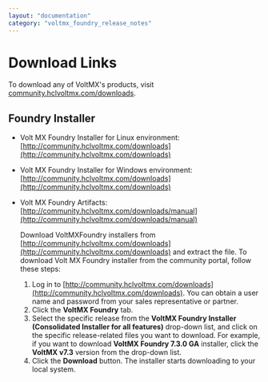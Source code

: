 ```yaml
---
layout: "documentation"
category: "voltmx_foundry_release_notes"
---
```

                          

Download Links
==============

To download any of VoltMX's products, visit [community.hclvoltmx.com/downloads](http://community.hclvoltmx.com/downloads).

Foundry Installer
----------------------

*   Volt MX Foundry Installer for Linux environment: [](http://download.voltmx.com/installer/mobilefoundry/beta-70/latest/VoltMXFoundrySetup.tar.gz)[http://community.hclvoltmx.com/downloads](http://community.hclvoltmx.com/downloads)
*   Volt MX Foundry Installer for Windows environment: [](http://download.voltmx.com/installer/mobilefoundry/beta-70/latest/VoltMXFoundrySetup.zip)[http://community.hclvoltmx.com/downloads](http://community.hclvoltmx.com/downloads)
*   Volt MX Foundry Artifacts: [http://community.hclvoltmx.com/downloads/manual](http://community.hclvoltmx.com/downloads/manual)
    
    Download VoltMXFoundry installers from [http://community.hclvoltmx.com/downloads](http://community.hclvoltmx.com/downloads) and extract the file. To download Volt MX Foundry installer from the community portal, follow these steps:
    
    1.  Log in to [http://community.hclvoltmx.com/downloads](http://community.hclvoltmx.com/downloads). You can obtain a user name and password from your sales representative or partner.
    2.  Click the **VoltMX Foundry** tab.
    3.  Select the specific release from the **VoltMX Foundry Installer (Consolidated Installer for all features)** drop-down list, and click on the specific release-related files you want to download. For example, if you want to download **VoltMX Foundry 7.3.0 GA** installer, click the **VoltMX v7.3** version from the drop-down list.
    4.  Click the **Download** button. The installer starts downloading to your local system.
